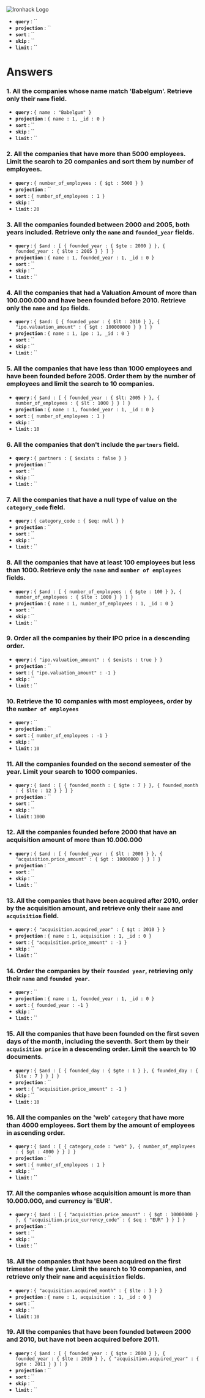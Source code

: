 ![Ironhack Logo](https://i.imgur.com/1QgrNNw.png)

- **`query`** : ``
- **`projection`** : ``
- **`sort`** : ``
- **`skip`** : ``
- **`limit`** : ``

# Answers

### 1. All the companies whose name match 'Babelgum'. Retrieve only their `name` field.

<!-- Your Code Goes Here -->

- **`query`** : `{ name : "Babelgum" }`
- **`projection`** : `{ name : 1, _id : 0 }`
- **`sort`** : ``
- **`skip`** : ``
- **`limit`** : ``

### 2. All the companies that have more than 5000 employees. Limit the search to 20 companies and sort them by **number of employees**.

<!-- Your Code Goes Here -->

- **`query`** : `{ number_of_employees : { $gt : 5000 } }`
- **`projection`** : ``
- **`sort`** : `{ number_of_employees : 1 }`
- **`skip`** : ``
- **`limit`** : `20`

### 3. All the companies founded between 2000 and 2005, both years included. Retrieve only the `name` and `founded_year` fields.

<!-- Your Code Goes Here -->

- **`query`** : `{ $and : [ { founded_year : { $gte : 2000 } }, { founded_year : { $lte : 2005 } } ] }`
- **`projection`** : `{ name : 1, founded_year : 1, _id : 0 }`
- **`sort`** : ``
- **`skip`** : ``
- **`limit`** : ``

### 4. All the companies that had a Valuation Amount of more than 100.000.000 and have been founded before 2010. Retrieve only the `name` and `ipo` fields.

<!-- Your Code Goes Here -->

- **`query`** : `{ $and: [ { founded_year : { $lt : 2010 } }, { "ipo.valuation_amount" : { $gt : 100000000 } } ] }`
- **`projection`** : `{ name : 1, ipo : 1, _id : 0 }`
- **`sort`** : ``
- **`skip`** : ``
- **`limit`** : ``

### 5. All the companies that have less than 1000 employees and have been founded before 2005. Order them by the number of employees and limit the search to 10 companies.

<!-- Your Code Goes Here -->

- **`query`** : `{ $and : [ { founded_year : { $lt: 2005 } }, { number_of_employees : { $lt : 1000 } } ] }`
- **`projection`** : `{ name : 1, founded_year : 1, _id : 0 }`
- **`sort`** : `{ number_of_employees : 1 }`
- **`skip`** : ``
- **`limit`** : `10`

### 6. All the companies that don't include the `partners` field.

<!-- Your Code Goes Here -->

- **`query`** : `{ partners : { $exists : false } }`
- **`projection`** : ``
- **`sort`** : ``
- **`skip`** : ``
- **`limit`** : ``

### 7. All the companies that have a null type of value on the `category_code` field.

<!-- Your Code Goes Here -->

- **`query`** : `{ category_code : { $eq: null } }`
- **`projection`** : ``
- **`sort`** : ``
- **`skip`** : ``
- **`limit`** : ``

### 8. All the companies that have at least 100 employees but less than 1000. Retrieve only the `name` and `number of employees` fields.

<!-- Your Code Goes Here -->

- **`query`** : `{ $and : [ { number_of_employees : { $gte : 100 } }, { number_of_employees : { $lte : 1000 } } ] }`
- **`projection`** : `{ name : 1, number_of_employees : 1, _id : 0 }`
- **`sort`** : ``
- **`skip`** : ``
- **`limit`** : ``

### 9. Order all the companies by their IPO price in a descending order.

<!-- Your Code Goes Here -->

- **`query`** : `{ "ipo.valuation_amount" : { $exists : true } }`
- **`projection`** : ``
- **`sort`** : `{ "ipo.valuation_amount" : -1 }`
- **`skip`** : ``
- **`limit`** : ``

### 10. Retrieve the 10 companies with most employees, order by the `number of employees`

<!-- Your Code Goes Here -->

- **`query`** : ``
- **`projection`** : ``
- **`sort`** : `{ number_of_employees : -1 }`
- **`skip`** : ``
- **`limit`** : `10`

### 11. All the companies founded on the second semester of the year. Limit your search to 1000 companies.

<!-- Your Code Goes Here -->

- **`query`** : `{ $and : [ { founded_month : { $gte : 7 } }, { founded_month : { $lte : 12 } } ] }`
- **`projection`** : ``
- **`sort`** : ``
- **`skip`** : ``
- **`limit`** : `1000`

### 12. All the companies founded before 2000 that have an acquisition amount of more than 10.000.000

<!-- Your Code Goes Here -->

- **`query`** : `{ $and : [ { founded_year : { $lt : 2000 } }, { "acquisition.price_amount" : { $gt : 10000000 } } ] }`
- **`projection`** : ``
- **`sort`** : ``
- **`skip`** : ``
- **`limit`** : ``

### 13. All the companies that have been acquired after 2010, order by the acquisition amount, and retrieve only their `name` and `acquisition` field.

<!-- Your Code Goes Here -->

- **`query`** : `{ "acquisition.acquired_year" : { $gt : 2010 } }`
- **`projection`** : `{ name : 1, acquisition : 1, _id : 0 }`
- **`sort`** : `{ "acquisition.price_amount" : -1 }`
- **`skip`** : ``
- **`limit`** : ``

### 14. Order the companies by their `founded year`, retrieving only their `name` and `founded year`.

<!-- Your Code Goes Here -->

- **`query`** : ``
- **`projection`** : `{ name : 1, founded_year : 1, _id : 0 }`
- **`sort`** : `{ founded_year : -1 }`
- **`skip`** : ``
- **`limit`** : ``

### 15. All the companies that have been founded on the first seven days of the month, including the seventh. Sort them by their `acquisition price` in a descending order. Limit the search to 10 documents.

<!-- Your Code Goes Here -->

- **`query`** : `{ $and : [ { founded_day : { $gte : 1 } }, { founded_day : { $lte : 7 } } ] }`
- **`projection`** : ``
- **`sort`** : `{ "acquisition.price_amount" : -1 }`
- **`skip`** : ``
- **`limit`** : `10`

### 16. All the companies on the 'web' `category` that have more than 4000 employees. Sort them by the amount of employees in ascending order.

<!-- Your Code Goes Here -->

- **`query`** : `{ $and : [ { category_code : "web" }, { number_of_employees : { $gt : 4000 } } ] }`
- **`projection`** : ``
- **`sort`** : `{ number_of_employees : 1 }`
- **`skip`** : ``
- **`limit`** : ``

### 17. All the companies whose acquisition amount is more than 10.000.000, and currency is 'EUR'.

<!-- Your Code Goes Here -->

- **`query`** : `{ $and : [ { "acquisition.price_amount" : { $gt : 10000000 } }, { "acquisition.price_currency_code" : { $eq : "EUR" } } ] }`
- **`projection`** : ``
- **`sort`** : ``
- **`skip`** : ``
- **`limit`** : ``

### 18. All the companies that have been acquired on the first trimester of the year. Limit the search to 10 companies, and retrieve only their `name` and `acquisition` fields.

<!-- Your Code Goes Here -->

- **`query`** : `{ "acquisition.acquired_month" : { $lte : 3 } }`
- **`projection`** : `{ name : 1, acquisition : 1, _id : 0 }`
- **`sort`** : ``
- **`skip`** : ``
- **`limit`** : `10`

### 19. All the companies that have been founded between 2000 and 2010, but have not been acquired before 2011.

<!-- Your Code Goes Here -->

- **`query`** : `{ $and : [ { founded_year : { $gte : 2000 } }, { founded_year : { $lte : 2010 } }, { "acquisition.acquired_year" : { $gte : 2011 } } ] }`
- **`projection`** : ``
- **`sort`** : ``
- **`skip`** : ``
- **`limit`** : ``
